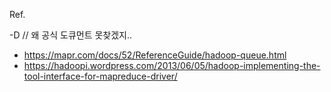 Ref.

-D // 왜 공식 도큐먼트 못찾겠지..
- https://mapr.com/docs/52/ReferenceGuide/hadoop-queue.html
- https://hadoopi.wordpress.com/2013/06/05/hadoop-implementing-the-tool-interface-for-mapreduce-driver/
